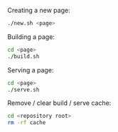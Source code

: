 Creating a new page:

```bash
./new.sh <page>
```

Building a page:

```bash
cd <page>
./build.sh
```

Serving a page:

```bash
cd <page>
./serve.sh
```

Remove / clear build / serve cache:

```bash
cd <repository root>
rm -rf cache
```

